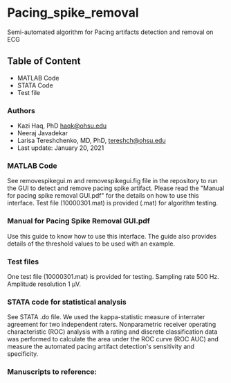 # Pacing_spike_removal
Semi-automated algorithm for Pacing artifacts detection and removal on ECG
## Table of Content
  - MATLAB Code
  - STATA Code 
  - Test file 
  
### Authors
- Kazi Haq, PhD <haqk@ohsu.edu> 
- Neeraj Javadekar
- Larisa Tereshchenko, MD, PhD, <tereshch@ohsu.edu>
- Last update: January 20, 2021
  
### MATLAB Code
See removespikegui.m and removespikegui.fig file in the repository to run the GUI to detect and remove pacing spike artifact. Please read the "Manual for pacing spike removal GUI.pdf" for the details on how to use this interface. Test file (10000301.mat) is provided (.mat) for algorithm testing.

### Manual for Pacing Spike Removal GUI.pdf
Use this guide to know how to use this interface. The guide also provides details of the threshold values to be used with an example. 

### Test files
One test file (10000301.mat) is provided for testing. Sampling rate 500 Hz. Amplitude resolution 1 µV.

### STATA code for statistical analysis
See STATA .do file. We used the kappa-statistic measure of interrater agreement for two independent raters. Nonparametric receiver operating characteristic (ROC) analysis with a rating and discrete classification data was performed to calculate the area under the ROC curve (ROC AUC) and measure the automated pacing artifact detection's sensitivity and specificity.

### Manuscripts to reference:

